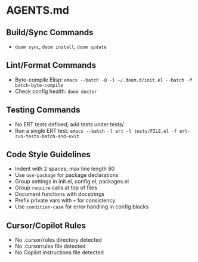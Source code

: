 # AGENTS.md

## Build/Sync Commands
- `doom sync`, `doom install`, `doom update`

## Lint/Format Commands
- Byte-compile Elisp: `emacs --batch -Q -l ~/.doom.d/init.el --batch -f batch-byte-compile`
- Check config health: `doom doctor`

## Testing Commands
- No ERT tests defined; add tests under tests/
- Run a single ERT test: `emacs --batch -l ert -l tests/FILE.el -f ert-run-tests-batch-and-exit`

## Code Style Guidelines
- Indent with 2 spaces; max line length 80
- Use `use-package` for package declarations
- Group settings in init.el, config.el, packages.el
- Group `require` calls at top of files
- Document functions with docstrings
- Prefix private vars with `+` for consistency
- Use `condition-case` for error handling in config blocks

## Cursor/Copilot Rules
- No .cursor/rules directory detected
- No .cursorrules file detected
- No Copilot instructions file detected
